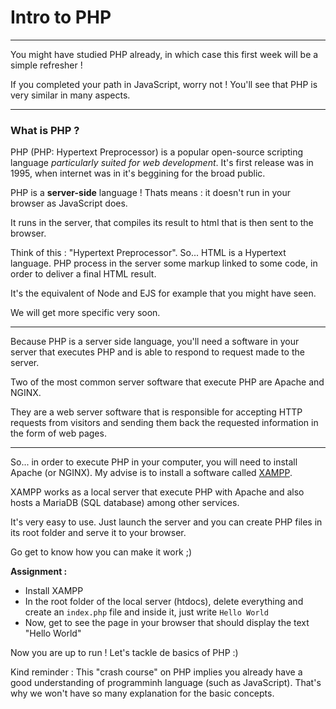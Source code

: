 # Intro to PHP

---

You might have studied PHP already, in which case this first week will be a simple refresher !

If you completed your path in JavaScript, worry not ! You'll see that PHP is very similar in many aspects.

---

### What is PHP ?

PHP (PHP: Hypertext Preprocessor) is a popular open-source scripting language _particularly suited for web development_. It's first release was in 1995, when internet was in it's beggining for the broad public.

PHP is a **server-side** language ! Thats means : it doesn't run in your browser as JavaScript does.

It runs in the server, that compiles its result to html that is then sent to the browser.

Think of this : "Hypertext Preprocessor". So... HTML is a Hypertext language. PHP process in the server some markup linked to some code, in order to deliver a final HTML result.

It's the equivalent of Node and EJS for example that you might have seen.

We will get more specific very soon.

---

Because PHP is a server side language, you'll need a software in your server that executes PHP and is able to respond to request made to the server.

Two of the most common server software that execute PHP are Apache and NGINX.

They are a web server software that is responsible for accepting HTTP requests from visitors and sending them back the requested information in the form of web pages.

---

So... in order to execute PHP in your computer, you will need to install Apache (or NGINX). My advise is to install a software called [XAMPP](https://www.apachefriends.org/fr/index.html).

XAMPP works as a local server that execute PHP with Apache and also hosts a MariaDB (SQL database) among other services.

It's very easy to use. Just launch the server and you can create PHP files in its root folder and serve it to your browser.

Go get to know how you can make it work ;)

**Assignment :**

- Install XAMPP
- In the root folder of the local server (htdocs), delete everything and create an `index.php` file and inside it, just write `Hello World`
- Now, get to see the page in your browser that should display the text "Hello World"

Now you are up to run ! Let's tackle de basics of PHP :)

Kind reminder : This "crash course" on PHP implies you already have a good understanding of programminh language (such as JavaScript). That's why we won't have so many explanation for the basic concepts.
